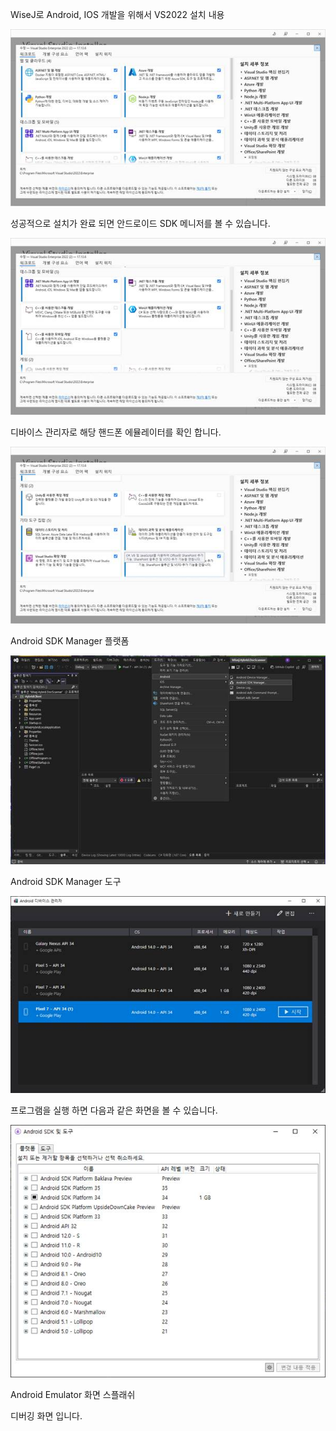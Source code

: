 WiseJ로 Android, IOS 개발을 위해서 VS2022 설치 내용

![poster](./wisej-vs2022.files/image001.jpg)


성공적으로 설치가 완료 되면 안드로이드 SDK 메니저를 볼 수 있습니다.

![poster](./wisej-vs2022.files/image002.jpg)

디바이스 관리자로 해당 핸드폰 에뮬레이터를 확인 합니다.

![poster](./wisej-vs2022.files/image003.jpg)

Android SDK Manager 플랫폼

![poster](./wisej-vs2022.files/image004.jpg)

Android SDK Manager 도구

![poster](./wisej-vs2022.files/image005.jpg)

프로그램을 실행 하면 다음과 같은 화면을 볼 수 있습니다.

![poster](./wisej-vs2022.files/image006.jpg)





 

 

 

 

Android Emulator 화면 스플래쉬

 

 


 

디버깅 화면 입니다.

